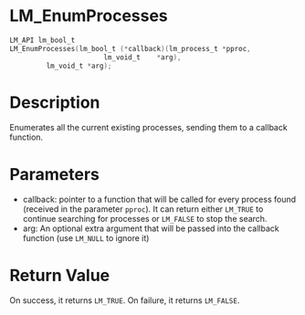 # LM_EnumProcesses

```c
LM_API lm_bool_t
LM_EnumProcesses(lm_bool_t (*callback)(lm_process_t *pproc,
				       lm_void_t    *arg),
		 lm_void_t *arg);
```

# Description

Enumerates all the current existing processes, sending them to a callback function.

# Parameters

- callback: pointer to a function that will be called for every process found (received in the parameter `pproc`). It can return either `LM_TRUE` to continue searching for processes or `LM_FALSE` to stop the search.
- arg: An optional extra argument that will be passed into the callback function (use `LM_NULL` to ignore it)

# Return Value

On success, it returns `LM_TRUE`. On failure, it returns `LM_FALSE`.

